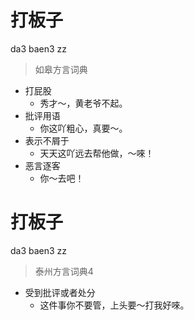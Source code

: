 # 打板子
da3 baen3 zz
> 如皋方言词典
- 打屁股
  - 秀才～，黄老爷不起。
- 批评用语
  - 你这吖粗心，真要～。
- 表示不屑于
  - 天天这吖远去帮他做，～唻！
- 恶言逐客
  - 你～去吧！

# 打板子
da3 baen3 zz
> 泰州方言词典4
- 受到批评或者处分
  - 这件事你不要管，上头要～打我好唻。
